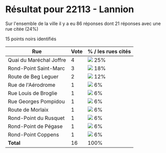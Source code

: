 # Résultat pour 22113 - Lannion

Sur l'ensemble de la ville il y a eu 86 réponses dont 21 réponses avec une rue citée (24%)

15 points noirs identifiés

| Rue | Vote | % / les rues cités|
|-----|------|-------------------|
| Quai du Maréchal Joffre | 4 | <img src="../../img/bar_25.gif" />&nbsp;25%|
| Rond-Point Saint-Marc | 3 | <img src="../../img/bar_18.gif" />&nbsp;18%|
| Route de Beg Leguer | 2 | <img src="../../img/bar_12.gif" />&nbsp;12%|
| Rue de l'Aérodrome | 1 | <img src="../../img/bar_6.gif" />&nbsp;6%|
| Rue Louis de Broglie | 1 | <img src="../../img/bar_6.gif" />&nbsp;6%|
| Rue Georges Pompidou | 1 | <img src="../../img/bar_6.gif" />&nbsp;6%|
| Route de Morlaix | 1 | <img src="../../img/bar_6.gif" />&nbsp;6%|
| Rond-Point du Rusquet | 1 | <img src="../../img/bar_6.gif" />&nbsp;6%|
| Rond-Point de Pégase | 1 | <img src="../../img/bar_6.gif" />&nbsp;6%|
| Rond-Point Coppens | 1 | <img src="../../img/bar_6.gif" />&nbsp;6%|
| **Total** | 16 | 100%|
